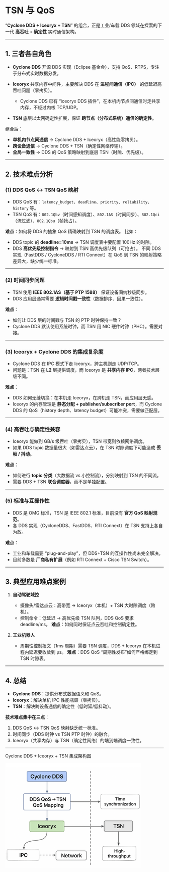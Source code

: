 # TSN 与 QoS

“**Cyclone DDS + Iceoryx + TSN**” 的组合，正是工业/车载 DDS 领域在探索的下一代 **高吞吐 + 确定性** 实时通信架构。


---

## 1. 三者各自角色

* **Cyclone DDS**
  开源 DDS 实现（Eclipse 基金会），支持 QoS、RTPS，专注于分布式实时数据分发。

* **Iceoryx**
  共享内存中间件，主要解决 DDS 在 **进程间通信（IPC）** 的低延迟高吞吐问题（零拷贝）。

  * Cyclone DDS 已有 “iceoryx DDS 插件”，在本机内节点间通信时走共享内存，不经过内核 TCP/UDP。

* **TSN**
  底层以太网确定性扩展，保证 **跨节点（分布式系统）通信的确定性**。

组合后：

* **单机内节点间通信** → Cyclone DDS + Iceoryx（高性能零拷贝）。
* **跨设备通信** → Cyclone DDS + TSN（确定性网络传输）。
* **全局一致性** → DDS 的 QoS 策略映射到底层 TSN（时隙、优先级）。

---

## 2. 技术难点分析

### (1) DDS QoS ↔ TSN QoS 映射

* DDS QoS 有：`latency_budget`、`deadline`、`priority`、`reliability`、`history` 等。
* TSN QoS 有：`802.1Qbv`（时间感知调度）、`802.1AS`（时间同步）、`802.1Qci`（流过滤）、`802.1Qbu`（帧抢占）。

**难点**：如何将 DDS 的抽象 QoS 精确映射到 TSN 的调度表。
比如：

* DDS topic 的 **deadline=10ms** → TSN 调度表中要配置 100Hz 的时隙。
* DDS **高优先级控制指令** → 映射到 TSN 高优先级队列（可抢占）。
  不同 DDS 实现（FastDDS / CycloneDDS / RTI Connext）在 QoS 到 TSN 的映射策略差异大，缺少统一标准。

---

### (2) 时间同步问题

* TSN 使用 **IEEE 802.1AS（基于 PTP 1588）** 保证设备间纳秒级同步。
* DDS 应用层通常需要 **逻辑时间戳一致性**（数据排序、因果一致性）。

**难点**：

* 如何让 DDS 层的时间戳与 TSN 的 PTP 时钟保持一致？
* Cyclone DDS 默认使用系统时钟，而 TSN 用 NIC 硬件时钟（PHC）。需要对接。

---

### (3) Iceoryx + Cyclone DDS 的集成复杂度

* Cyclone DDS 在 IPC 模式下走 Iceoryx，跨主机则走 UDP/TCP。
* 问题是：TSN 在 **L2** 层提供调度，而 Iceoryx 是 **共享内存 IPC**，两者技术层级不同。

**难点**：

* DDS 如何无缝切换：在本机走 Iceoryx，在跨机走 TSN，而应用层无感。
* Iceoryx 的内存管理是 **静态分配 + publisher/subscriber port**，而 Cyclone DDS 的 QoS（history depth、latency budget）可能冲突，需要做匹配层。

---

### (4) 高吞吐与确定性兼容

* Iceoryx 能做到 GB/s 级吞吐（零拷贝），TSN 带宽则依赖网络调度。
* 如果 DDS topic 数据量很大（如雷达点云），在 TSN 时隙调度下可能造成 **丢帧 / 抖动**。

**难点**：

* 如何进行 **topic 分类**（大数据流 vs 小控制流），分别映射到 TSN 的不同流。
* 需要 DDS + TSN **联合调度器**，而不是单独配置。

---

### (5) 标准与互操作性

* DDS 是 OMG 标准，TSN 是 IEEE 802.1 标准，目前没有 **官方 QoS 映射规范**。
* 各 DDS 实现（CycloneDDS、FastDDS、RTI Connext）在 TSN 支持上各自为政。

**难点**：

* 工业和车载需要 “plug-and-play”，但 DDS+TSN 的互操作性尚未完全解决。
* 目前多数是 **厂商私有扩展**（例如 RTI Connext + Cisco TSN Switch）。

---

## 3. 典型应用难点案例

1. **自动驾驶域控**

   * 摄像头/雷达点云：高带宽 → Iceoryx（本机）+ TSN 大时隙调度（跨机）。
   * 控制命令：低延迟 → 高优先级 TSN 队列，DDS QoS 要求 deadline/ms。
     **难点**：如何同时保证点云吞吐和控制确定性。

2. **工业机器人**

   * 周期性控制报文（1ms 周期）需要 TSN 调度，DDS + Iceoryx 在本机进程内延迟要收敛到 µs。
     **难点**：DDS QoS “周期性发布”如何严格绑定到 TSN 时隙表。

---

## 4. 总结

* **Cyclone DDS**：提供分布式数据语义和 QoS。
* **Iceoryx**：解决单机 IPC 性能瓶颈（零拷贝）。
* **TSN**：解决跨设备通信的确定性（低时延/低抖动）。

**技术难点集中在三点**：

1. DDS QoS ↔ TSN QoS 映射缺乏统一标准。
2. 时间同步（DDS 时钟 vs TSN PTP 时钟）的融合。
3. Iceoryx（共享内存）与 TSN（确定性网络）的端到端调度一致性。

---
Cyclone DDS + Iceoryx + TSN 集成架构图

![Cyclone DDS + Iceoryx + TSN ](../img/dds_qos.png)
